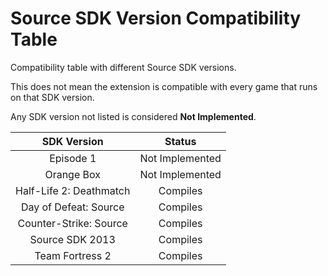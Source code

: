 Source SDK Version Compatibility Table
=====

Compatibility table with different Source SDK versions.

This does not mean the extension is compatible with every game that runs on that SDK version.

Any SDK version not listed is considered **Not Implemented**.

| SDK Version | Status |
|:-----------:|:------:|
|Episode 1|Not Implemented|
|Orange Box|Not Implemented|
|Half-Life 2: Deathmatch|Compiles|
|Day of Defeat: Source|Compiles|
|Counter-Strike: Source|Compiles|
|Source SDK 2013|Compiles|
|Team Fortress 2|Compiles|

